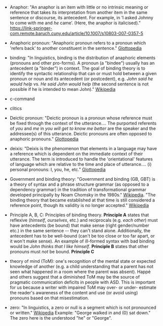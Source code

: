* Anaphor: "An anaphor is an item with little or no intrinsic meaning or reference that takes its interpretation from another item in the same sentence or discourse, its antecedent. For example, in ‘I asked Johnny to come with me and _he_ came’. (Here, the anaphor is italicised)." https://link-springer-com.remote.baruch.cuny.edu/article/10.1007/s10803-007-0357-5

* Anaphoric pronoun: "Anaphoric pronoun refers to a pronoun which 'refers back' to another constituent in the sentence." [Glottopedia](http://www.glottopedia.org/index.php/Anaphoric_pronoun)

* binding: "In linguistics, binding is the distribution of anaphoric elements (pronouns and other pro-forms). A pronoun (a "bindee") usually has an antecedent (a "binder") in context. The goal of binding theory is to identify the syntactic relationship that can or must hold between a given pronoun or noun and its antecedent (or postcedent), e.g. *John said he would help* vs. *He said John would help* (the second sentence is not possible if he is intended to mean John)." [Wikipedia](https://en.wikipedia.org/wiki/Binding_(linguistics))

* c-command

* clitics 

* Deictic pronoun: "Deictic pronoun is a pronoun whose reference must be fixed through the context of the utterance.... The purported referents of _you_ and _me_ in _you will get to know me better_ are the speaker and the addressee(s) of this utterance. Deictic pronouns are often opposed to anaphoric pronouns." [Glottopedia](http://www.glottopedia.org/index.php/Deictic_pronoun)


* deixis: "Deixis is the phenomenon that elements in a language may have a reference which is dependent on the immediate context of their utterance. The term is introduced to handle the 'orientational' features of language which are relative to the time and place of utterance....
(i) personal pronouns: I, you, he, etc." [Glottopedia](http://www.glottopedia.org/index.php/Deixis)

* Government and binding theory:  "Government and binding (GB, GBT) is a theory of syntax and a phrase structure grammar (as opposed to a dependency grammar) in the tradition of transformational grammar developed principally by Noam Chomsky in the 1980s." [Wikipedia](https://en.wikipedia.org/wiki/Government_and_binding_theory).  "The binding theory that became established at that time is still considered a reference point, though its validity is no longer accepted." [Wikipedia](https://en.wikipedia.org/wiki/Binding_(linguistics))

* Principle A, B, C: Principles of binding theory.  __Principle A__ states that reflexive (*himself*, *ourselves*, etc.) and reciprocals (e.g. *each other*) must have antecedents (be bound) that make sense (right gender/number etc.) in the same sentence -- they can't stand alone.  Additionally, the antecedent has to be well-bound (can't be too close or too far apart, or it won't make sense).  An example of ill-formed syntax with bad binding would be *John thinks that I like himself*.  __Principle B__ states that other pronouns must *not* be bound.  __Principle C__ 

* theory of mind (ToM): one's recognition of the mental state or expected knowledge of another (e.g. a child understanding that a parent has not seen what happened in a room where the parent was absent). Happé and others suggest that a diminished ToM may be the source of pragmatic communication deficits in people with ASD.  This is important for us because a writer with impaired ToM may over- or under- estimate the reader's awareness of the content and use (or avoid using) pronouns based on that misestimation.  

* zero: "In linguistics, a zero or null is a segment which is not pronounced or written." [Wikipedia](https://en.wikipedia.org/wiki/Zero_(linguistics))  Example: "George walked in and (0) sat down." The zero here is the understood "he" or "George".
